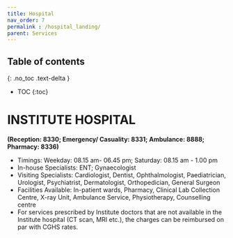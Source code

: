 ```yaml
---
title: Hospital
nav_order: 7
permalink : /hospital_landing/
parent: Services
---
```


## Table of contents
{: .no_toc .text-delta } 
* TOC
{:toc}

# INSTITUTE HOSPITAL

**(Reception: 8330; Emergency/ Casuality: 8331; Ambulance: 8888; Pharmacy: 8336)**


* Timings: Weekday: 08.15 am- 06.45 pm; Saturday: 08.15 am - 1.00 pm
* In-house Specialists: ENT; Gynaecologist  
* Visiting Specialists: Cardiologist, Dentist, Ophthalmologist, Paediatrician, Urologist, Psychiatrist, Dermatologist, Orthopedician, General Surgeon   
* Facilities Available: In-patient wards, Pharmacy, Clinical Lab Collection Centre, X-ray Unit, Ambulance Service, Physiotherapy, Counselling centre 
* For services prescribed by Institute doctors that are not available in the Institute hospital (CT scan, MRI etc.), the charges can be reimbursed on par with CGHS rates.   